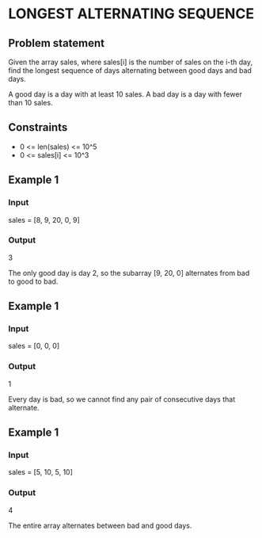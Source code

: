 # LONGEST ALTERNATING SEQUENCE

## Problem statement

Given the array sales, where sales[i] is the number of sales on the i-th day, find the longest sequence of days
alternating between good days and bad days.

A good day is a day with at least 10 sales. A bad day is a day with fewer than 10 sales.

## Constraints

- 0 <= len(sales) <= 10^5
- 0 <= sales[i] <= 10^3

## Example 1

### Input

sales = [8, 9, 20, 0, 9]

### Output

3

The only good day is day 2, so the subarray [9, 20, 0] alternates
from bad to good to bad.

## Example 1

### Input

sales = [0, 0, 0]

### Output

1

Every day is bad, so we cannot find any pair of consecutive days
that alternate.

## Example 1

### Input

sales = [5, 10, 5, 10]

### Output

4

The entire array alternates between bad and good days.
